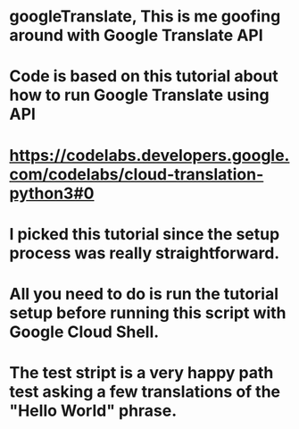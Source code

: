 # googleTranslate, This is me goofing around with Google Translate API

# Code is based on this tutorial about how to run Google Translate using API
# https://codelabs.developers.google.com/codelabs/cloud-translation-python3#0
# I picked this tutorial since the setup process was really straightforward.


# All you need to do is run the tutorial setup before running this script with Google Cloud Shell.

# The test stript is a very happy path test asking a few translations of the "Hello World" phrase.
